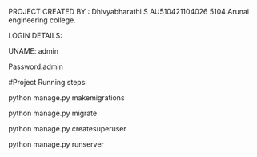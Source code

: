 PROJECT CREATED BY : Dhivyabharathi S AU510421104026 5104 Arunai engineering college.

LOGIN DETAILS:

UNAME: admin

Password:admin

#Project Running steps:

python manage.py makemigrations

python manage.py migrate

python manage.py createsuperuser

python manage.py runserver
